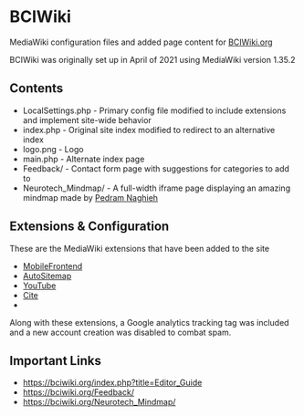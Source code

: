# BCIWiki
MediaWiki configuration files and added page content for [BCIWiki.org](https://BCIWiki.org)

BCIWiki was originally set up in April of 2021 using MediaWiki version 1.35.2

## Contents
- LocalSettings.php - Primary config file modified to include extensions and implement site-wide behavior
- index.php - Original site index modified to redirect to an alternative index
- logo.png - Logo
- main.php - Alternate index page
- Feedback/ - Contact form page with suggestions for categories to add to
- Neurotech_Mindmap/ - A full-width iframe page displaying an amazing mindmap made by [Pedram Naghieh](https://github.com/PedRaMNG)

## Extensions & Configuration
These are the MediaWiki extensions that have been added to the site
- [MobileFrontend](https://www.mediawiki.org/wiki/Extension:MobileFrontend)
- [AutoSitemap](https://www.mediawiki.org/wiki/Extension:AutoSitemap)
- [YouTube](https://www.mediawiki.org/wiki/Extension:YouTube)
- [Cite](https://www.mediawiki.org/wiki/Extension:Cite)
- 
Along with these extensions, a Google analytics tracking tag was included and a new account creation was disabled to combat spam.

## Important Links
- https://bciwiki.org/index.php?title=Editor_Guide
- https://bciwiki.org/Feedback/
- https://bciwiki.org/Neurotech_Mindmap/
